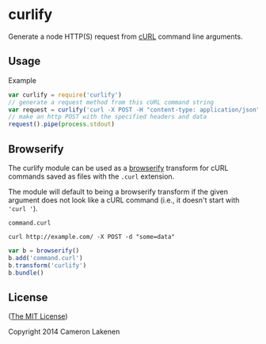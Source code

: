 # curlify

Generate a node HTTP(S) request from [cURL](http://curl.haxx.se/) command line arguments.

## Usage

Example
```js
var curlify = require('curlify')
// generate a request method from this cURL command string
var request = curlify('curl -X POST -H "content-type: application/json" -d \'{"foo": "bar"}\' http://example.com')
// make an http POST with the specified headers and data
request().pipe(process.stdout)
```


## Browserify

The curlify module can be used as a [browserify](https://github.com/substack/node-browserify) transform for cURL commands saved as files with the `.curl` extension.

The module will default to being a browserify transform if the given argument does not look like a cURL command (i.e., it doesn't start with `'curl '`).

`command.curl`
```
curl http://example.com/ -X POST -d "some=data"
```

```js
var b = browserify()
b.add('command.curl')
b.transform('curlify')
b.bundle()
```

## License

([The MIT License](LICENSE))

Copyright 2014 Cameron Lakenen
